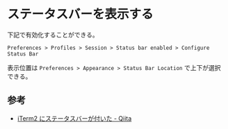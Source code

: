 # ステータスバーを表示する

下記で有効化することができる。

```
Preferences > Profiles > Session > Status bar enabled > Configure Status Bar
```

表示位置は `Preferences > Appearance > Status Bar Location` で上下が選択できる。

## 参考

* [iTerm2 にステータスバーが付いた - Qiita](https://qiita.com/delphinus/items/1748937aefeb241bdcee)

